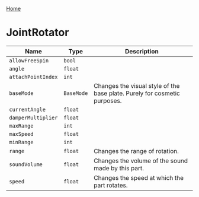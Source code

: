 [Home](https://wnp78.github.io/Sr2Xml/)

# JointRotator


|Name|Type|Description|
|--|--|--|
|`allowFreeSpin`|`bool`||
|`angle`|`float`||
|`attachPointIndex`|`int`||
|`baseMode`|`BaseMode`|Changes the visual style of the base plate. Purely for cosmetic purposes.|
|`currentAngle`|`float`||
|`damperMultiplier`|`float`||
|`maxRange`|`int`||
|`maxSpeed`|`float`||
|`minRange`|`int`||
|`range`|`float`|Changes the range of rotation.|
|`soundVolume`|`float`|Changes the volume of the sound made by this part.|
|`speed`|`float`|Changes the speed at which the part rotates.|


